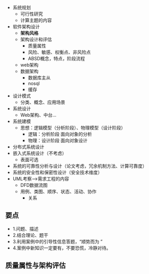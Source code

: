 

- 系统规划
  - 可行性研究
  - 计算主题的内容
- 软件架构设计
  - **架构风格**
  - 架构设计和评估
    - 质量属性
    - 风险、敏感、权衡点、非风险点
    - ABSD概念，特点，阶段流程
  - web架构
  - 数据架构
    - 数据库主从
    - nosql
    - 缓存
- 设计模式
  - 分类、概念、应用场景
- 系统设计
  - Web架构、中台...
- 系统建模
  - 思想：逻辑模型（分析阶段）、物理模型（设计阶段）
    - 逻辑：分析阶段 面向对象的分析
    - 物理：设计阶段 面向对象设计
- 分布式系统设计
- 嵌入式系统设计（不考虑）
  - 表面可选
- 系统的可靠性分析与设计（论文考虑，冗余机制方法、计算可靠度）
- 系统的安全性和保密性设计（安全技术维度）
- UML考察-->需求工程的内容
  - DFD数据流图
  - 用例、类图、顺序、状态、活动、协作
    - 关系


## 要点
- 1.问题、描述
- 2.结合理论、题干
- 3.利用案例中的引导性信息答题，“顺势而为 ”
- 4.案例中新知识一定要有，不要恐慌，冷静对待。


## 质量属性与架构评估





